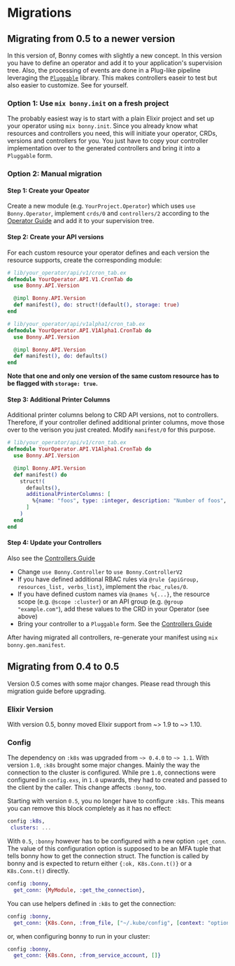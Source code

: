 # Migrations

## Migrating from 0.5 to a newer version

In this version of, Bonny comes with slightly a new concept. In this version you have to define an operator and add it to your application's supervision tree. Also, the processing of events are done in a Plug-like pipeline leveraging the [`Pluggable`](https://hex.pm/packages/pluggable) library. This makes controllers easeir to test but also easier to customize. See for yourself.

### Option 1: Use `mix bonny.init` on a fresh project

The probably easiest way is to start with a plain Elixir project and set up your
operator using `mix bonny.init`. Since you already know what resources and
controllers you need, this will initiate your operator, CRDs, versions and
controllers for you.
You just have to copy your controller implementation over to the generated
controllers and bring it into a `Pluggable` form.

### Option 2: Manual migration

#### Step 1: Create your Opeator

Create a new module (e.g. `YourProject.Operator`) which uses `use Bonny.Operator`,
implement `crds/0` and `controllers/2` according to the [Operator Guide](./operators.livemd)
and add it to your supervision tree.

#### Step 2: Create your API versions

For each custom resource your operator defines and each version the resource
supports, create the corresponding module:

```elixir
# lib/your_operator/api/v1/cron_tab.ex
defmodule YourOperator.API.V1.CronTab do
  use Bonny.API.Version

  @impl Bonny.API.Version
  def manifest(), do: struct!(default(), storage: true)
end
```

```elixir
# lib/your_operator/api/v1alpha1/cron_tab.ex
defmodule YourOperator.API.V1Alpha1.CronTab do
  use Bonny.API.Version

  @impl Bonny.API.Version
  def manifest(), do: defaults()
end
```

**Note that one and only one version of the same custom resource has to be flagged with `storage: true`.**

#### Step 3: Additional Printer Columns

Additional printer columns belong to CRD API versions, not to controllers. Therefore, if your
controller defined additional printer columns, move those over to the verison you just created.
Modify `manifest/0` for this purpose.

```elixir
# lib/your_operator/api/v1/cron_tab.ex
defmodule YourOperator.API.V1Alpha1.CronTab do
  use Bonny.API.Version

  @impl Bonny.API.Version
  def manifest() do
    struct!(
      defaults(),
      additionalPrinterColumns: [
        %{name: "foos", type: :integer, description: "Number of foos", jsonPath: ".spec.foos"}
      ]
    )
  end
end
```

#### Step 4: Update your Controllers

Also see the [Controllers Guide](./controllers.livemd)

- Change `use Bonny.Controller` to `use Bonny.ControllerV2`
- If you have defined additional RBAC rules via `@rule {apiGroup, resources_list, verbs_list}`, implement the `rbac_rules/0`.
- If you have defined custom names via `@names %{...}`, the resource scope (e.g. `@scope :cluster`) or an API group (e.g. `@group "example.com"`),
  add these values to the CRD in your Operator (see above)
- Bring your controller to a `Pluggable` form. See the [Controllers Guide](./controllers.livemd)

After having migrated all controllers, re-generate your manifest using `mix bonny.gen.manifest`.

## Migrating from 0.4 to 0.5

Version 0.5 comes with some major changes. Please read through this migration guide before upgrading.

### Elixir Version

With version 0.5, bonny moved Elixir support from \~> 1.9 to \~> 1.10.

### Config

The dependency on `:k8s` was upgraded from `~> 0.4.0` to `~> 1.1`. With version `1.0`,
`:k8s` brought some major changes. Mainly the way the connection to the cluster
is configured. While pre `1.0`, connections were configured in `config.exs`, in `1.0`
upwards, they had to created and passed to the client by the caller. This change
affects `:bonny`, too.

Starting with version `0.5`, you no longer have to configure `:k8s`. This means
you can remove this block completely as it has no effect:

```elixir
config :k8s,
 clusters: ...
```

With `0.5`, `:bonny` however has to be configured with a new option `:get_conn`. The value of
this configuration option is supposed to be an MFA tuple that tells bonny how to get
the connection struct. The function is called by bonny and is expected to return
either `{:ok, K8s.Conn.t()}` or a `K8s.Conn.t()` directly.

```elixir
config :bonny,
  get_conn: {MyModule, :get_the_connection},
```

You can use helpers defined in `:k8s` to get the connection:

```elixir
config :bonny,
  get_conn: {K8s.Conn, :from_file, ["~/.kube/config", [context: "optional-alternate-context"]]},
```

or, when configuring bonny to run in your cluster:

```elixir
config :bonny,
  get_conn: {K8s.Conn, :from_service_account, []}
```
